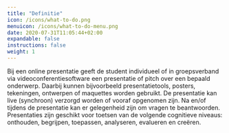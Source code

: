 ```yaml
---
title: "Definitie"
icon: /icons/what-to-do.png
menuicon: /icons/what-to-do-menu.png
date: 2020-07-31T11:05:44+02:00
expandable: false
instructions: false
weight: 1
---
```


Bij een online presentatie geeft de student individueel of in groepsverband via videoconferentiesoftware een presentatie of pitch over een bepaald onderwerp. Daarbij kunnen bijvoorbeeld presentatietools, posters, tekeningen, ontwerpen of maquettes worden gebruikt. De presentatie kan live (synchroon) verzorgd worden of vooraf opgenomen zijn. Na en/of tijdens de presentatie kan er gelegenheid zijn om vragen te beantwoorden. Presentaties zijn geschikt voor toetsen van de volgende cognitieve niveaus: onthouden, begrijpen, toepassen, analyseren, evalueren en creëren.
